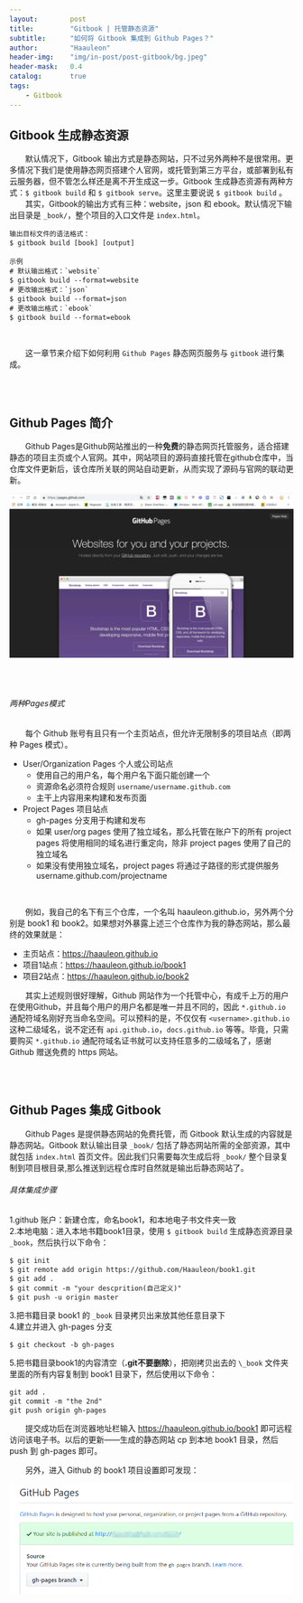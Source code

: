 ```yaml
---
layout:        post
title:         "Gitbook | 托管静态资源"
subtitle:      "如何将 Gitbook 集成到 Github Pages？"
author:        "Haauleon"
header-img:    "img/in-post/post-gitbook/bg.jpeg"
header-mask:   0.4
catalog:       true
tags:
    - Gitbook
---
```



## Gitbook 生成静态资源
&emsp;&emsp;默认情况下，Gitbook 输出方式是静态网站，只不过另外两种不是很常用。更多情况下我们是使用静态网页搭建个人官网，或托管到第三方平台，或部署到私有云服务器，但不管怎么样还是离不开生成这一步。Gitbook 生成静态资源有两种方式：`$ gitbook build` 和 `$ gitbook serve`。这里主要说说 `$ gitbook build` 。                                    
&emsp;&emsp;其实，Gitbook的输出方式有三种：website，json 和 ebook。默认情况下输出目录是 `_book/`，整个项目的入口文件是 `index.html`。            

```
输出目标文件的语法格式：
$ gitbook build [book] [output]

示例
# 默认输出格式：`website`  
$ gitbook build --format=website  
# 更改输出格式：`json`  
$ gitbook build --format=json  
# 更改输出格式：`ebook`  
$ gitbook build --format=ebook
```
<br>

&emsp;&emsp;这一章节来介绍下如何利用 `Github Pages` 静态网页服务与 `gitbook` 进行集成。                                      

<br><br>

## Github Pages 简介
&emsp;&emsp;Github Pages是Github网站推出的一种**免费**的静态网页托管服务，适合搭建静态的项目主页或个人官网。其中，网站项目的源码直接托管在github仓库中，当仓库文件更新后，该仓库所关联的网站自动更新，从而实现了源码与官网的联动更新。                                       

![](\img\in-post\post-gitbook\2021-03-13-gitbook-github-1.png)                              

<br><br>

###### 两种Pages模式
&emsp;&emsp;每个 Github 账号有且只有一个主页站点，但允许无限制多的项目站点（即两种 Pages 模式）。

* User/Organization Pages 个人或公司站点
    * 使用自己的用户名，每个用户名下面只能创建一个
    * 资源命名必须符合规则 `username/username.github.com`
    * 主干上内容用来构建和发布页面
*  Project Pages 项目站点
    * gh-pages 分支用于构建和发布
    * 如果 user/org pages 使用了独立域名，那么托管在账户下的所有 project pages 将使用相同的域名进行重定向，除非 project pages 使用了自己的独立域名
    * 如果没有使用独立域名，project pages 将通过子路径的形式提供服务 username.github.com/projectname
<br>

&emsp;&emsp;例如，我自己的名下有三个仓库，一个名叫 haauleon.github.io，另外两个分别是 book1 和 book2。如果想对外暴露上述三个仓库作为我的静态网站，那么最终的效果就是：                                  
* 主页站点：https://haauleon.github.io
* 项目1站点：https://haauleon.github.io/book1
* 项目2站点：https://haauleon.github.io/book2

&emsp;&emsp;其实上述规则很好理解，Github 网站作为一个托管中心，有成千上万的用户在使用Github，并且每个用户的用户名都是唯一并且不同的，因此 `*.github.io` 通配符域名刚好充当命名空间。可以预料的是，不仅仅有 `<username>.github.io` 这种二级域名，说不定还有 `api.github.io`，`docs.github.io` 等等。毕竟，只需要购买 `*.github.io` 通配符域名证书就可以支持任意多的二级域名了，感谢 Github 赠送免费的 https 网站。

<br><br>

## Github Pages 集成 Gitbook
&emsp;&emsp;Github Pages 是提供静态网站的免费托管，而 Gitbook 默认生成的内容就是静态网站。Gitbook 默认输出目录 `_book/` 包括了静态网站所需的全部资源，其中就包括 `index.html` 首页文件。因此我们只需要每次生成后将 `_book/` 整个目录复制到项目根目录,那么推送到远程仓库时自然就是输出后静态网站了。
<br>

###### 具体集成步骤                                             
1.github 账户：新建仓库，命名book1，和本地电子书文件夹一致                            
2.本地电脑：进入本地书籍book1目录，使用 `$ gitbook build` 生成静态资源目录 `_book`，然后执行以下命令：                            

```
$ git init
$ git remote add origin https://github.com/Haauleon/book1.git
$ git add .
$ git commit -m "your descprition(自己定义)"
$ git push -u origin master
```                      

3.把书籍目录 book1 的 `_book` 目录拷贝出来放其他任意目录下                        
4.建立并进入 gh-pages 分支                              

```
$ git checkout -b gh-pages
```                       

5.把书籍目录book1的内容清空（**.git不要删除**），把刚拷贝出去的 `\_book` 文件夹里面的所有内容复制到 book1 目录下，然后使用以下命令：                  

```
git add .
git commit -m "the 2nd"
git push origin gh-pages
```                            

&emsp;&emsp;提交成功后在浏览器地址栏输入 https://haauleon.github.io/book1 即可远程访问该电子书。以后的更新——生成的静态网站 cp 到本地 book1 目录，然后 push 到 gh-pages 即可。                                                            

&emsp;&emsp;另外，进入 Github 的 book1 项目设置即可发现：                                      

![](\img\in-post\post-gitbook\2021-03-13-gitbook-github-2.png)